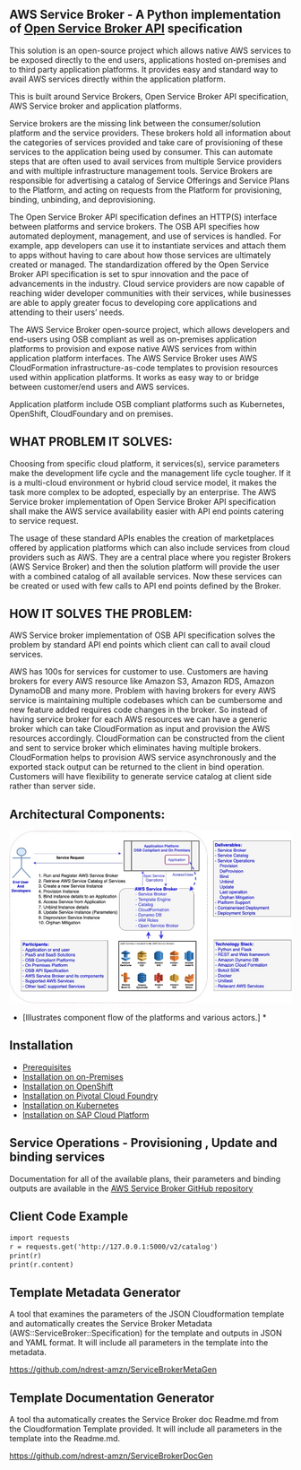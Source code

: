 
## AWS Service Broker - A Python implementation of [Open Service Broker API](https://www.openservicebrokerapi.org/) specification

This solution is an open-source project which allows native AWS services to be exposed directly to the end users, applications hosted on-premises and to third party application platforms. It provides easy and standard way to avail AWS services directly within the application platform. 

This is built around Service Brokers, Open Service Broker API specification, AWS Service broker and application platforms.

Service brokers are the missing link between the consumer/solution platform and the service providers. These brokers hold all information about the categories of services provided and take care of provisioning of these services to the application being used by consumer. This can automate steps that are often used to avail services from multiple Service providers and with multiple infrastructure management tools. Service Brokers are responsible for advertising a catalog of Service Offerings and Service Plans to the Platform, and acting on requests from the Platform for provisioning, binding, unbinding, and deprovisioning.

The Open Service Broker API specification defines an HTTP(S) interface between platforms and service brokers. The OSB API specifies how automated deployment, management, and use of services is handled. For example, app developers can use it to instantiate services and attach them to apps without having to care about how those services are ultimately created or managed. The standardization offered by the Open Service Broker API specification is set to spur innovation and the pace of advancements in the industry. Cloud service providers are now capable of reaching wider developer communities with their services, while businesses are able to apply greater focus to developing core applications and attending to their users’ needs.

The AWS Service Broker open-source project, which allows developers and end-users using OSB compliant as well as on-premises application platforms to provision and expose native AWS services from within application platform interfaces. The AWS Service Broker uses AWS CloudFormation infrastructure-as-code templates to provision resources used within application platforms. It works as easy way to or bridge between customer/end users and AWS services.

Application platform include OSB compliant platforms such as Kubernetes, OpenShift, CloudFoundary and on premises.

## WHAT PROBLEM IT SOLVES:

Choosing from specific cloud platform, it services(s), service parameters make the development life cycle and the management life cycle tougher. If it is a multi-cloud environment or hybrid cloud service model, it makes the task more complex to be adopted, especially by an enterprise. The AWS Service broker implementation of Open Service Broker API specification shall make the AWS service availability easier with API end points catering to service request.

The usage of these standard APIs enables the creation of marketplaces offered by application platforms which can also include services from cloud providers such as AWS. They are a central place where you register Brokers (AWS Service Broker) and then the solution platform will provide the user with a combined catalog of all available services. Now these services can be created or used with few calls to API end points defined by the Broker.

## HOW IT SOLVES THE PROBLEM:

AWS Service broker implementation of OSB API specification solves the problem by standard API end points which client can call to avail cloud services.

AWS has 100s for services for customer to use. Customers are having brokers for every AWS resource like Amazon S3, Amazon RDS, Amazon DynamoDB and many more. Problem with having brokers for every AWS service is maintaining multiple codebases which can be cumbersome and new feature added requires code changes in the broker. So instead of having service broker for each AWS resources we can have a generic broker which can take CloudFormation as input and provision the AWS resources accordingly. CloudFormation can be constructed from the client and sent to service broker which eliminates having multiple brokers. CloudFormation helps to provision AWS service asynchronously and the exported stack output can be returned to the client in bind operation.  Customers will have flexibility to generate service catalog at client side rather than server side.

## Architectural Components:
![Components](docs/images/components.png)



*   [Illustrates component flow of the platforms and various actors.]   *

## Installation

* [Prerequisites](/docs/install_prereqs.md)
* [Installation on on-Premises](/docs/getting-started-onpremised.md)
* [Installation on OpenShift](/docs/getting-started-openshift.md)
* [Installation on Pivotal Cloud Foundry](/docs/getting-started-pcf.md)
* [Installation on Kubernetes](/docs/getting-started-k8s.md)
* [Installation on SAP Cloud Platform](/docs/getting-started-scp.md)

## Service Operations - Provisioning , Update and binding services

Documentation for all of the available plans, their parameters and binding outputs are available in the
[AWS Service Broker GitHub repository](https://gitlab.aws.dev/osbapi/aws-open-service-broker-1.0/-/tree/main/template-engine/src/config/templates)

## Client Code Example

```
import requests
r = requests.get('http://127.0.0.1:5000/v2/catalog')
print(r)
print(r.content)
```

## Template Metadata Generator

A tool that examines the parameters of the JSON Cloudformation template and automatically creates the Service Broker Metadata (AWS::ServiceBroker::Specification) for the template and outputs in JSON and YAML format. It will include all parameters in the template into the metadata.

https://github.com/ndrest-amzn/ServiceBrokerMetaGen

## Template Documentation Generator

A tool tha automatically creates the Service Broker doc Readme.md from the Cloudformation Template provided. It will include all parameters in the template into the Readme.md.

https://github.com/ndrest-amzn/ServiceBrokerDocGen

